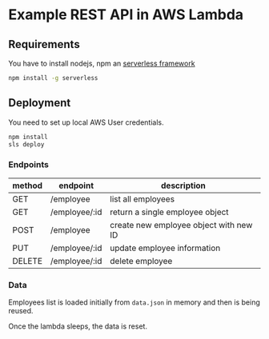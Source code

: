 # Example REST API in AWS Lambda

## Requirements

You have to install nodejs, npm an [serverless framework](https://www.serverless.com/)

```sh
npm install -g serverless
```

## Deployment

You need to set up local AWS User credentials.

```sh
npm install
sls deploy
```

### Endpoints

| method | endpoint      |  description                            |
|--------|---------------|-----------------------------------------|
| GET    | /employee     | list all employees                      |
| GET    | /employee/:id | return a single employee object         |
| POST   | /employee     | create new employee object with new ID  |
| PUT    | /employee/:id | update employee information             |
| DELETE | /employee/:id | delete employee                         |

### Data

Employees list is loaded initially from `data.json` in memory and then is being reused.

Once the lambda sleeps, the data is reset.
